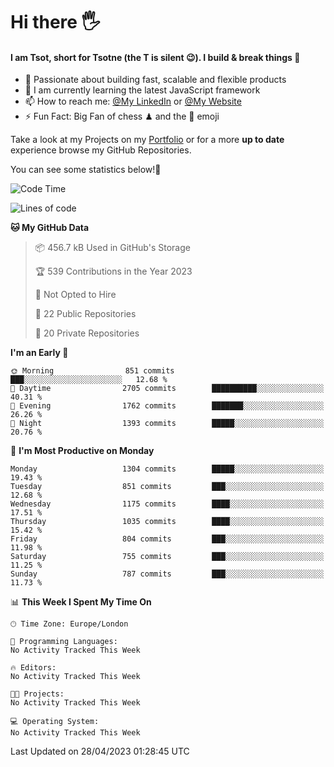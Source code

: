 # Hi there :raised_hand_with_fingers_splayed:
#### I am Tsot, short for Tsotne (the T is silent :wink:). I build & break things :space_invader:
- :telescope: Passionate about building fast, scalable and flexible products
- :seedling: I am currently learning the latest JavaScript framework 
- :mailbox: How to reach me: [@My LinkedIn](https://www.linkedin.com/in/tsotne-gvadzabia/) or [@My Website](https://tsotne.co.uk/contact)
- :zap: Fun Fact: Big Fan of chess ♟ and the 👾 emoji

Take a look at my Projects on my [Portfolio](https://tsotne.co.uk/) or for a more **up to date** experience browse my GitHub Repositories.

You can see some statistics below!:space_invader:
<!--START_SECTION:waka-->
![Code Time](http://img.shields.io/badge/Code%20Time-761%20hrs%202%20mins-blue)

![Lines of code](https://img.shields.io/badge/From%20Hello%20World%20I%27ve%20Written-4.4%20million%20lines%20of%20code-blue)

**🐱 My GitHub Data** 

> 📦 456.7 kB Used in GitHub's Storage 
 > 
> 🏆 539 Contributions in the Year 2023
 > 
> 🚫 Not Opted to Hire
 > 
> 📜 22 Public Repositories 
 > 
> 🔑 20 Private Repositories 
 > 
**I'm an Early 🐤** 

```text
🌞 Morning                851 commits         ███░░░░░░░░░░░░░░░░░░░░░░   12.68 % 
🌆 Daytime                2705 commits        ██████████░░░░░░░░░░░░░░░   40.31 % 
🌃 Evening                1762 commits        ███████░░░░░░░░░░░░░░░░░░   26.26 % 
🌙 Night                  1393 commits        █████░░░░░░░░░░░░░░░░░░░░   20.76 % 
```
📅 **I'm Most Productive on Monday** 

```text
Monday                   1304 commits        █████░░░░░░░░░░░░░░░░░░░░   19.43 % 
Tuesday                  851 commits         ███░░░░░░░░░░░░░░░░░░░░░░   12.68 % 
Wednesday                1175 commits        ████░░░░░░░░░░░░░░░░░░░░░   17.51 % 
Thursday                 1035 commits        ████░░░░░░░░░░░░░░░░░░░░░   15.42 % 
Friday                   804 commits         ███░░░░░░░░░░░░░░░░░░░░░░   11.98 % 
Saturday                 755 commits         ███░░░░░░░░░░░░░░░░░░░░░░   11.25 % 
Sunday                   787 commits         ███░░░░░░░░░░░░░░░░░░░░░░   11.73 % 
```


📊 **This Week I Spent My Time On** 

```text
🕑︎ Time Zone: Europe/London

💬 Programming Languages: 
No Activity Tracked This Week

🔥 Editors: 
No Activity Tracked This Week

🐱‍💻 Projects: 
No Activity Tracked This Week

💻 Operating System: 
No Activity Tracked This Week
```


 Last Updated on 28/04/2023 01:28:45 UTC
<!--END_SECTION:waka-->
